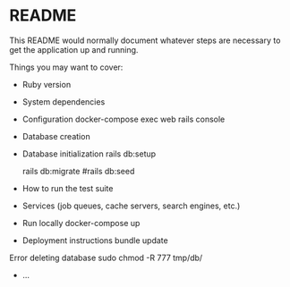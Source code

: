 # README

This README would normally document whatever steps are necessary to get the
application up and running.

Things you may want to cover:

* Ruby version

* System dependencies

* Configuration
docker-compose exec web rails console

* Database creation

* Database initialization
  rails db:setup

  rails db:migrate
  #rails db:seed

* How to run the test suite

* Services (job queues, cache servers, search engines, etc.)

* Run locally
docker-compose up

* Deployment instructions
bundle update

Error deleting database
sudo chmod -R 777 tmp/db/

* ...

